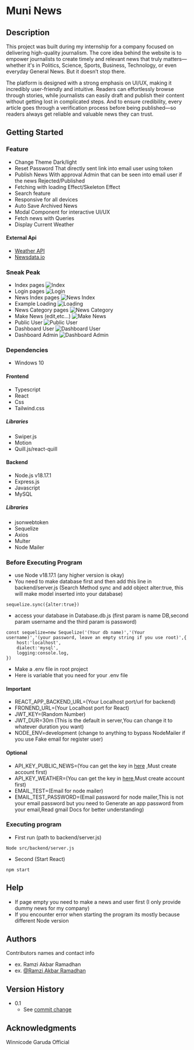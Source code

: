 # Muni News
## Description
This project was built during my internship for a company focused on delivering high-quality journalism. The core idea behind the website is to empower journalists to create timely and relevant news that truly matters—whether it's in Politics, Science, Sports, Business, Technology, or even everyday General News. But it doesn’t stop there.

The platform is designed with a strong emphasis on UI/UX, making it incredibly user-friendly and intuitive. Readers can effortlessly browse through stories, while journalists can easily draft and publish their content without getting lost in complicated steps. And to ensure credibility, every article goes through a verification process before being published—so readers always get reliable and valuable news they can trust.
## Getting Started
### Feature
* Change Theme Dark/light
* Reset Password That directly sent link into email user using token
* Publish News With approval Admin that can be seen into email user if the news Rejected/Published
* Fetching with loading Effect/Skeleton Effect
* Search feature
* Responsive for all devices
* Auto Save Archived News
* Modal Component for interactive UI/UX
* Fetch news with Queries
* Display Current Weather
#### External Api
* [Weather API](https://www.weatherapi.com/)
* [Newsdata.io](https://newsdata.io/)
### Sneak Peak 
* Index pages
![Index](assets/indexchangetheme.gif)
* Login pages
![Login](assets/Loginscreen.png)
* News Index pages
![News Index](assets/newsindex.gif)
* Example Loading
![Loading](assets/skeletonloading.gif)
* News Category pages
![News Category](assets/newscategory.png)
* Make News (edit,etc...)
![Make News](assets/makenews.gif)
* Public User
![Public User](assets/publicuser.png)
* Dashboard User
![Dashboard User](assets/dashboarduser.png)
* Dashboard Admin
![Dashboard Admin](assets/dashboardadmin.gif)
### Dependencies
* Windows 10
#### Frontend
* Typescript
* React
* Css
* Tailwind.css
##### Libraries
* Swiper.js
* Motion
* Quill.js/react-quill
#### Backend
* Node.js v18.17.1
* Express.js
* Javascript
* MySQL
##### Libraries
* jsonwebtoken
* Sequelize
* Axios
* Multer
* Node Mailer
### Before Executing Program
* use Node v18.17.1 (any higher version is okay)
* You need to make database first and then add this line in backend/server.js (Search Method sync and add object alter:true, this will make model inserted into your database)
```
sequelize.sync({alter:true})
```
* access your database in Database.db.js (first param is name DB,second param username and the third param is password)
```
const sequelize=new Sequelize('(Your db name)','(Your username)','(your password, leave an empty string if you use root)',{
    host:'localhost',
    dialect:'mysql',
    logging:console.log,
})
```
* Make a .env file in root project
* Here is variable that you need for your .env file
#### Important 
* REACT_APP_BACKEND_URL=(Your Localhost port/url for backend)
* FRONEND_URL=(Your Localhost port for React)
* JWT_KEY=(Random Number)
* JWT_DUR=30m (This is the default in server,You can change it to whatever duration you want)
* NODE_ENV=development (change to anything to bypass NodeMailer if you use Fake email for register user)
#### Optional
* API_KEY_PUBLIC_NEWS=(You can get the key in [here](https://newsdata.io/) ,Must create account first)
* API_KEY_WEATHER=(You can get the key in [here](https://www.weatherapi.com/),Must create account first)
* EMAIL_TEST=(Email for node mailer)
* EMAIL_TEST_PASSWORD=(Email password for node mailer,This is not your email password but you need to Generate an app password from your email,Read gmail Docs for better understanding)
### Executing program
* First run (path to backend/server.js)
```
Node src/backend/server.js
```
* Second (Start React)
```
npm start
```
## Help
* If page empty you need to make a news and user first (I only provide dummy news for my company)
* If you encounter error when starting the program its mostly because different Node version
## Authors
Contributors names and contact info
* ex. Ramzi Akbar Ramadhan
* ex. [@Ramzi Akbar Ramadhan](https://www.linkedin.com/in/ramzi-akbar-ramadhan-b8b05a243/)
## Version History
* 0.1
    * See [commit change](https://github.com/MuniMunii/MuniNews/commits/main/)

## Acknowledgments
Winnicode Garuda Official